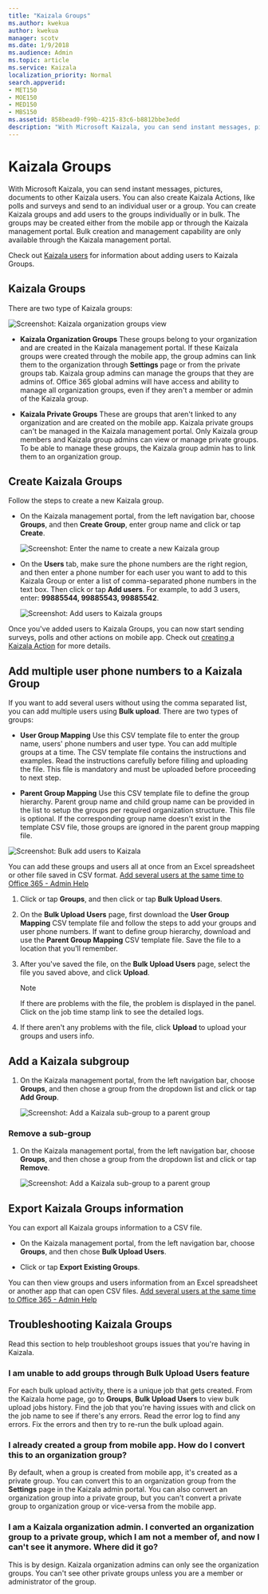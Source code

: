 ```yaml
---
title: "Kaizala Groups"
ms.author: kwekua
author: kwekua
manager: scotv
ms.date: 1/9/2018
ms.audience: Admin
ms.topic: article
ms.service: Kaizala
localization_priority: Normal
search.appverid:
- MET150
- MOE150
- MED150
- MBS150
ms.assetid: 858bead0-f99b-4215-83c6-b8812bbe3edd
description: "With Microsoft Kaizala, you can send instant messages, pictures, documents to other Kaizala users. You can also create Kaizala Actions, like polls and surveys and send to an individual user or a group. You can create Kaizala groups and add users to the groups individually or in bulk. The groups may be created either from the mobile app or through the Kaizala management portal. Bulk creation and management capability are only available through the Kaizala management portal."
---
```


# Kaizala Groups

With Microsoft Kaizala, you can send instant messages, pictures, documents to other Kaizala users. You can also create Kaizala Actions, like polls and surveys and send to an individual user or a group. You can create Kaizala groups and add users to the groups individually or in bulk. The groups may be created either from the mobile app or through the Kaizala management portal. Bulk creation and management capability are only available through the Kaizala management portal.
  
Check out [Kaizala users](users.md) for information about adding users to Kaizala Groups. 
  
## Kaizala Groups

There are two type of Kaizala groups:
  
![Screenshot: Kaizala organization groups view](media/c05e9bd2-05cb-4178-a44a-053e01db36bc.png)
  
- **Kaizala Organization Groups** These groups belong to your organization and are created in the Kaizala management portal. If these Kaizala groups were created through the mobile app, the group admins can link them to the organization through **Settings** page or from the private groups tab. Kaizala group admins can manage the groups that they are admins of. Office 365 global admins will have access and ability to manage all organization groups, even if they aren't a member or admin of the Kaizala group. 
    
- **Kaizala Private Groups** These are groups that aren't linked to any organization and are created on the mobile app. Kaizala private groups can't be managed in the Kaizala management portal. Only Kaizala group members and Kaizala group admins can view or manage private groups. To be able to manage these groups, the Kaizala group admin has to link them to an organization group. 
    
## Create Kaizala Groups

Follow the steps to create a new Kaizala group.
  
- On the Kaizala management portal, from the left navigation bar, choose **Groups**, and then **Create Group**, enter group name and click or tap **Create**. 
    
    ![Screenshot: Enter the name to create a new Kaizala group](media/f913453e-6a66-45bd-a51c-114ebf5be0d7.png)
  
- On the **Users** tab, make sure the phone numbers are the right region, and then enter a phone number for each user you want to add to this Kaizala Group or enter a list of comma-separated phone numbers in the text box. Then click or tap **Add users**. For example, to add 3 users, enter: **99885544, 99885543, 99885542**. 
    
    ![Screenshot: Add users to Kaizala groups](media/d71f75ba-24bb-443c-8cfe-f46a4c95d9b3.png)
  
Once you've added users to Kaizala Groups, you can now start sending surveys, polls and other actions on mobile app. Check out [creating a Kaizala Action](actions.md) for more details. 
  
## Add multiple user phone numbers to a Kaizala Group

If you want to add several users without using the comma separated list, you can add multiple users using **Bulk upload**. There are two types of groups: 
  
- **User Group Mapping** Use this CSV template file to enter the group name, users' phone numbers and user type. You can add multiple groups at a time. The CSV template file contains the instructions and examples. Read the instructions carefully before filling and uploading the file. This file is mandatory and must be uploaded before proceeding to next step. 
    
- **Parent Group Mapping** Use this CSV template file to define the group hierarchy. Parent group name and child group name can be provided in the list to setup the groups per required organization structure. This file is optional. If the corresponding group name doesn't exist in the template CSV file, those groups are ignored in the parent group mapping file. 
    
![Screenshot: Bulk add users to Kaizala](media/8f4f5b63-ae6e-4aac-959f-a9022612a058.png)
  
You can add these groups and users all at once from an Excel spreadsheet or other file saved in CSV format. [Add several users at the same time to Office 365 - Admin Help](https://support.office.com/article/1f5767ed-e717-4f24-969c-6ea9d412ca88#__toc316652088)
  
1. Click or tap **Groups**, and then click or tap **Bulk Upload Users**. 
    
2. On the **Bulk Upload Users** page, first download the **User Group Mapping** CSV template file and follow the steps to add your groups and user phone numbers. If want to define group hierarchy, download and use the **Parent Group Mapping** CSV template file. Save the file to a location that you'll remember. 
    
3. After you've saved the file, on the **Bulk Upload Users** page, select the file you saved above, and click **Upload**. 
    
    > [!NOTE]
    > If there are problems with the file, the problem is displayed in the panel. Click on the job time stamp link to see the detailed logs. 
  
4. If there aren't any problems with the file, click **Upload** to upload your groups and users info. 
    
## Add a Kaizala subgroup

1. On the Kaizala management portal, from the left navigation bar, choose **Groups**, and then chose a group from the dropdown list and click or tap **Add Group**. 
    
    ![Screenshot: Add a Kaizala  sub-group to a parent group](media/890765a2-9e2e-409f-88fa-0e478dfeb0c6.png)
  
### Remove a sub-group

1. On the Kaizala management portal, from the left navigation bar, choose **Groups**, and then chose a group from the dropdown list and click or tap **Remove**. 
    
    ![Screenshot: Add a Kaizala  sub-group to a parent group](media/890765a2-9e2e-409f-88fa-0e478dfeb0c6.png)
  
## Export Kaizala Groups information

You can export all Kaizala groups information to a CSV file.
  
- On the Kaizala management portal, from the left navigation bar, choose **Groups**, and then chose **Bulk Upload Users**. 
    
- Click or tap **Export Existing Groups**. 
    
You can then view groups and users information from an Excel spreadsheet or another app that can open CSV files. [Add several users at the same time to Office 365 - Admin Help](https://support.office.com/article/1f5767ed-e717-4f24-969c-6ea9d412ca88#__toc316652088)
  
## Troubleshooting Kaizala Groups

Read this section to help troubleshoot groups issues that you're having in Kaizala.
  
### I am unable to add groups through Bulk Upload Users feature

For each bulk upload activity, there is a unique job that gets created. From the Kaizala home page, go to **Groups**, **Bulk Upload Users** to view bulk upload jobs history. Find the job that you're having issues with and click on the job name to see if there's any errors. Read the error log to find any errors. Fix the errors and then try to re-run the bulk upload again. 
  
### I already created a group from mobile app. How do I convert this to an organization group?

By default, when a group is created from mobile app, it's created as a private group. You can convert this to an organization group from the **Settings** page in the Kaizala admin portal. You can also convert an organization group into a private group, but you can't convert a private group to organization group or vice-versa from the mobile app. 
  
### I am a Kaizala organization admin. I converted an organization group to a private group, which I am not a member of, and now I can't see it anymore. Where did it go?

This is by design. Kaizala organization admins can only see the organization groups. You can't see other private groups unless you are a member or administrator of the group.
  

